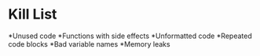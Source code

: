 Kill List
=========
*Unused code
*Functions with side effects
*Unformatted code
*Repeated code blocks
*Bad variable names
*Memory leaks

